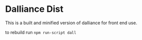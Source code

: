 # Dalliance Dist
This is a built and minified version of dalliance for front end use.

to rebuild run `npm run-script dall`